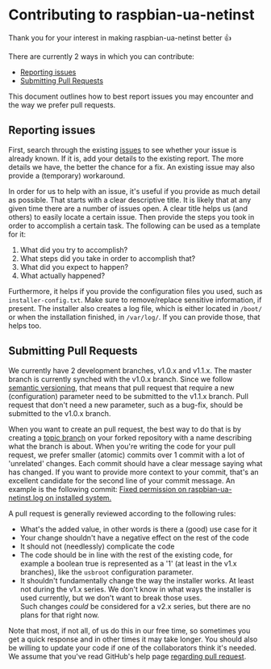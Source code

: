 # Contributing to raspbian-ua-netinst

Thank you for your interest in making raspbian-ua-netinst better :+1:

There are currently 2 ways in which you can contribute:
- [Reporting issues](#reporting-issues)
- [Submitting Pull Requests](#submitting-pull-requests)

This document outlines how to best report issues you may encounter and the way we prefer pull requests.

## Reporting issues
First, search through the existing [issues](https://github.com/debian-pi/raspbian-ua-netinst/issues) to see whether your issue is already known. If it is, add your details to the existing report. The more details we have, the better the chance for a fix. 
An existing issue may also provide a (temporary) workaround.

In order for us to help with an issue, it's useful if you provide as much detail as possible.
That starts with a clear descriptive title. It is likely that at any given time there are a number of issues open. A clear title helps us (and others) to easily locate a certain issue.
Then provide the steps you took in order to accomplish a certain task. The following can be used as a template for it:

1. What did you try to accomplish?
2. What steps did you take in order to accomplish that?
3. What did you expect to happen?
4. What actually happened?

Furthermore, it helps if you provide the configuration files you used, such as `installer-config.txt`. Make sure to remove/replace sensitive information, if present. The installer also creates a log file, which is either located in `/boot/` or when the installation finished, in `/var/log/`. If you can provide those, that helps too.

## Submitting Pull Requests
We currently have 2 development branches, v1.0.x and v1.1.x. 
The master branch is currently synched with the v1.0.x branch.
Since we follow [semantic versioning](http://semver.org/), that means that pull request that require a new (configuration) parameter need to be submitted to the v1.1.x branch. Pull request that don't need a new parameter, such as a bug-fix, should be submitted to the v1.0.x branch.

When you want to create an pull request, the best way to do that is by creating a [topic branch](https://github.com/dchelimsky/rspec/wiki/topic-branches) on your forked repository with a name describing what the branch is about. When you're writing the code for your pull request, we prefer smaller (atomic) commits over 1 commit with a lot of 'unrelated' changes. 
Each commit should have a clear message saying what has changed. If you want to provide more context to your commit, that's an excellent candidate for the second line of your commit message. 
An example is the following commit: [Fixed permission on raspbian-ua-netinst.log on installed system.](https://github.com/debian-pi/raspbian-ua-netinst/commit/ba7f975175decd92d0e11b910a1eef25e112fb1b)

A pull request is generally reviewed according to the following rules:

- What's the added value, in other words is there a (good) use case for it
- Your change shouldn't have a negative effect on the rest of the code
- It should not (needlessly) complicate the code
- The code should be in line with the rest of the existing code, for example a boolean true is represented as a '1' (at least in the v1.x branches), like the `usbroot` configuration parameter.
- It shouldn't fundamentally change the way the installer works. At least not during the v1.x series. We don't know in what ways the installer is used currently, but we don't want to break those uses.  
Such changes *could* be considered for a v2.x series, but there are no plans for that right now.

Note that most, if not all, of us do this in our free time, so sometimes you get a quick response and in other times it may take longer. You should also be willing to update your code if one of the collaborators think it's needed. 
We assume that you've read GitHub's help page [regarding pull request](https://help.github.com/articles/using-pull-requests/).

